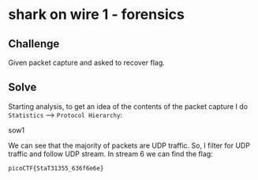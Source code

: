 # shark on wire 1 - forensics

## Challenge

Given packet capture and asked to recover flag.

## Solve

Starting analysis, to get an idea of the contents of the packet capture I do `Statistics` --> `Protocol Hierarchy`:

sow1

We can see that the majority of packets are UDP traffic. So, I filter for UDP traffic and follow UDP stream. In stream 6 we can find the flag:

`picoCTF{StaT31355_636f6e6e}`